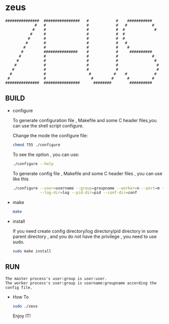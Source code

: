 
zeus
======


	###############	 ################	#            #	  ###########
	             #   #                  #			 #	 #  		 #
				#    #				    #			 #	#             #
			   #     #				    #		     #	#
			  #		 #				    #		     #	#	
			 #		 #				    #			 #	 #
            #		 #				    #			 #	  #
           #		 ###############    #            #	   ##########   
		  #			 #				    #		     #				 #
		 #			 #				    #			 #				  #
		#			 #				 	#			 #				   #
	   #			 # 			     	#			 #				   #
	  #				 #			     	 #			# 	 #			  #
	 #				 #		              #		   #  	  # 		 #
	###############  ################      ########        ##########


## BUILD

* configure

	To generate configuration file , Makefile and some C header files,you can use the shell script configure.

	Change the mode the configure file:

	```Bash
	chmod 755 ./configure
	```
	
	To see the option , you can use:
	
	```Bash
	./configure --help
	```

	To generate config file , Makefile and some C header files , you can use like this

	```Bash
	./configure --user=username --group=groupname --worker=n --port=m --resolution=t  \
				--log-dir=log --pid-dir=pid --conf-dir=conf
	```

* make

	```Bash
	make
	```

* install


	If you need create config directory/log directory/pid directory in some parent directory , 
	and you do not have the privilege , you need to use sudo.


	```Bash
	sudo make install
	```



## RUN

	The master process's user:group is user:user.
	The worker process's user:group is username:groupname according the config file.
	
* How To


	```Bash
	sudo ./zeus
	```

	Enjoy IT!
